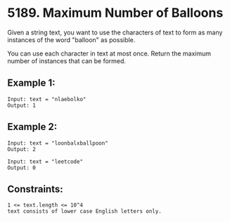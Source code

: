 # 5189. Maximum Number of Balloons

Given a string text, you want to use the characters of text to form as many instances of the word "balloon" as possible.

You can use each character in text at most once. Return the maximum number of instances that can be formed.

## Example 1:

```
Input: text = "nlaebolko"
Output: 1
```

## Example 2:

```
Input: text = "loonbalxballpoon"
Output: 2
```

```
Input: text = "leetcode"
Output: 0
```

## Constraints:

```
1 <= text.length <= 10^4
text consists of lower case English letters only.
```
